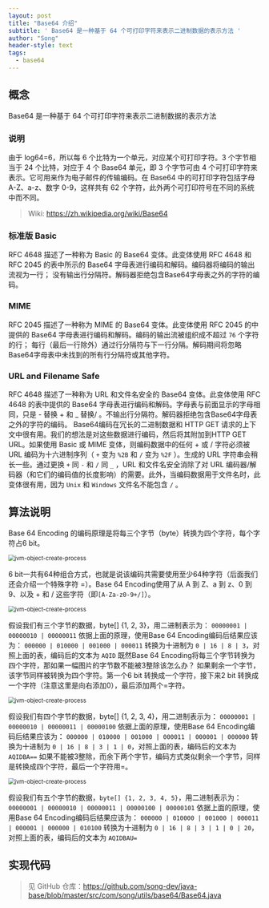 ```yaml
---
layout: post
title: "Base64 介绍"
subtitle: ' Base64 是一种基于 64 个可打印字符来表示二进制数据的表示方法 '
author: "Song"
header-style: text
tags:
  - base64
---
```


## 概念

Base64 是一种基于 64 个可打印字符来表示二进制数据的表示方法

### 说明

由于 log64=6，所以每 6 个比特为一个单元，对应某个可打印字符。3 个字节相当于 24 个比特，对应于 4 个 Base64 单元，即 3 个字节可由 4 个可打印字符来表示。它可用来作为电子邮件的传输编码。在 Base64 中的可打印字符包括字母 A-Z、a-z、数字 0-9，这样共有 62 个字符，此外两个可打印符号在不同的系统中而不同。

> Wiki: https://zh.wikipedia.org/wiki/Base64

### 标准版 Basic

RFC 4648 描述了一种称为 Basic 的 Base64 变体。此变体使用 RFC 4648 和 RFC 2045 的表中所示的 Base64 字母表进行编码和解码。编码器将编码的输出流视为一行； 没有输出行分隔符。解码器拒绝包含Base64字母表之外的字符的编码。

### MIME

RFC 2045 描述了一种称为 MIME 的 Base64 变体。此变体使用 RFC 2045 的中提供的 Base64 字母表进行编码和解码。编码的输出流被组织成不超过 `76` 个字符的行； 每行（最后一行除外）通过行分隔符与下一行分隔。解码期间将忽略Base64字母表中未找到的所有行分隔符或其他字符。

### URL and Filename Safe

RFC 4648 描述了一种称为 URL 和文件名安全的 Base64 变体。此变体使用 RFC 4648 的表中提供的 Base64 字母表进行编码和解码。字母表与前面显示的字母相同，只是 - 替换 + 和 _ 替换/ 。不输出行分隔符。解码器拒绝包含Base64字母表之外的字符的编码。 Base64编码在冗长的二进制数据和 HTTP GET 请求的上下文中很有用。我们的想法是对这些数据进行编码，然后将其附加到HTTP GET URL。如果使用 Basic 或 MIME 变体，则编码数据中的任何 + 或 / 字符必须被 URL 编码为十六进制序列（ `+` 变为 `%2B` 和 `/` 变为 `%2F` ）。生成的 URL 字符串会稍长一些。通过更换 `+` 同 `-` 和 `/` 同 `_` ，URL 和文件名安全消除了对 URL 编码器/解码器（和它们的编码值的长度影响）的需要。此外，当编码数据用于文件名时，此变体很有用，因为 `Unix` 和 `Windows` 文件名不能包含  `/` 。

## 算法说明

Base 64 Encoding 的编码原理是将每三个字节（byte）转换为四个字符，每个字符占6 bit。

<img src="https://song-dev.github.io/img/in-post/post-base64/base64_1.png" alt="jvm-object-create-process" style="zoom:80%;" />

6 bit一共有64种组合方式，也就是说该编码共需要使用至少64种字符（后面我们还会介绍一个特殊字符 =）。Base 64 Encoding使用了从 A 到 Z、a 到 z、0 到 9、以及 + 和 / 这些字符（即`[A-Za-z0-9+/]`）。

<img src="https://song-dev.github.io/img/in-post/post-base64/base64_2.png" alt="jvm-object-create-process" style="zoom:80%;" />

假设我们有三个字节的数据，byte[] {1, 2, 3}，用二进制表示为：
`00000001 | 00000010 | 00000011`
依据上面的原理，使用Base 64 Encoding编码后结果应该为：
`000000 | 010000 | 001000 | 000011`
转换为十进制为 `0 | 16 | 8 | 3`，对照上面的表，编码后的文本为 `AQID`
既然Base 64 Encoding将每三个字节转换为四个字符，那如果一幅图片的字节数不能被3整除该怎么办？
如果剩余一个字节，该字节同样被转换为四个字符。第一个6 bit 转换成一个字符，接下来2 bit 转换成一个字符（注意这里是向右添加0），最后添加两个=字符。

<img src="https://song-dev.github.io/img/in-post/post-base64/base64_3.png" alt="jvm-object-create-process" style="zoom:80%;" />

假设我们有四个字节的数据，byte[] {1, 2, 3, 4}，用二进制表示为：
`00000001 | 00000010 | 00000011 | 00000100`
依据上面的原理，使用Base 64 Encoding编码后结果应该为：
`000000 | 010000 | 001000 | 000011 | 000001 | 000000`
转换为十进制为 `0 | 16 | 8 | 3 | 1 | 0`，对照上面的表，编码后的文本为 `AQIDBA==`
如果不能被3整除，而余下两个字节，编码方式类似剩余一个字节，同样是转换成四个字符，最后一个字符用=。

<img src="https://song-dev.github.io/img/in-post/post-base64/base64_4.png" alt="jvm-object-create-process" style="zoom:80%;" />

假设我们有五个字节的数据，`byte[] {1, 2, 3, 4, 5}`，用二进制表示为：
`00000001 | 00000010 | 00000011 | 00000100 | 00000101`
依据上面的原理，使用Base 64 Encoding编码后结果应该为：
`000000 | 010000 | 001000 | 000011 | 000001 | 000000 | 010100`
转换为十进制为 `0 | 16 | 8 | 3 | 1 | 0 | 20`，对照上面的表，编码后的文本为 `AQIDBAU=`

## 实现代码

> 见 GitHub 仓库：https://github.com/song-dev/java-base/blob/master/src/com/song/utils/base64/Base64.java
